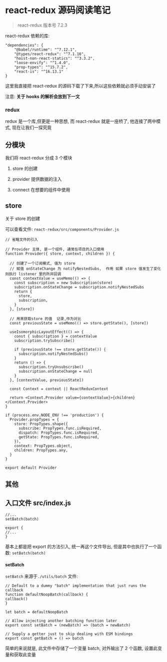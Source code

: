 # react-redux 源码阅读笔记

> react-redux 版本号 7.2.3

react-redux 依赖的库:

```
"dependencies": {
    "@babel/runtime": "^7.12.1",
    "@types/react-redux": "^7.1.16",
    "hoist-non-react-statics": "^3.3.2",
    "loose-envify": "^1.4.0",
    "prop-types": "^15.7.2",
    "react-is": "^16.13.1"
}
```

这里我直接把 react-redux 的源码下载了下来,所以这些依赖就必须手动安装了  

注意: **关于 hooks 的解析会放到下一文** 

### redux

redux 是一个库,但更是一种思想, 而 react-redux 就是一座桥了, 他连接了两中模式, 现在让我们一探究竟

## 分模块


我们将 react-redux 分成 3 个模块

1. store 的创建

2. provider 提供数据的注入

3. connect 在想要的组件中使用


## store

关于 store 的创建

可以查看文件: `react-redux/src/components/Provider.js`
```
// 省略文件的引入

// Provider 主体, 是一个组件, 通常在项目的入口使用
function Provider({ store, context, children }) {

  // 创建了一个订阅模式, 值为 store
  // 赋值 onStateChange 为 notifyNestedSubs,  作用 如果 store 值发生了变化 则执行 listener 里的所并回调
  const contextValue = useMemo(() => {
    const subscription = new Subscription(store)
    subscription.onStateChange = subscription.notifyNestedSubs
    return {
      store,
      subscription,
    }
  }, [store])

  // 用来获取store 的值  记录,作为对比
  const previousState = useMemo(() => store.getState(), [store])

  useIsomorphicLayoutEffect(() => {
    const { subscription } = contextValue
    subscription.trySubscribe()

    if (previousState !== store.getState()) {
      subscription.notifyNestedSubs()
    }
    return () => {
      subscription.tryUnsubscribe()
      subscription.onStateChange = null
    }
  }, [contextValue, previousState])

  const Context = context || ReactReduxContext

  return <Context.Provider value={contextValue}>{children}</Context.Provider>
}

if (process.env.NODE_ENV !== 'production') {
  Provider.propTypes = {
    store: PropTypes.shape({
      subscribe: PropTypes.func.isRequired,
      dispatch: PropTypes.func.isRequired,
      getState: PropTypes.func.isRequired,
    }),
    context: PropTypes.object,
    children: PropTypes.any,
  }
}

export default Provider
```




## 其他
## 入口文件 src/index.js

```
//...
setBatch(batch)

export {
//...
}
```

基本上都是把 export 的方法引入, 统一再这个文件导出, 但是其中也执行了一个函数: `setBatch(batch)` 


#### setBatch

`setBatch` 来源于`./utils/batch` 文件:

```
// Default to a dummy "batch" implementation that just runs the callback
function defaultNoopBatch(callback) {
callback()
}

let batch = defaultNoopBatch

// Allow injecting another batching function later
export const setBatch = (newBatch) => (batch = newBatch)

// Supply a getter just to skip dealing with ESM bindings
export const getBatch = () => batch
```

简单的来说就是, 此文件中存储了一个变量 batch, 对外输出了 2 个函数,
设置此变量和获取此变量

